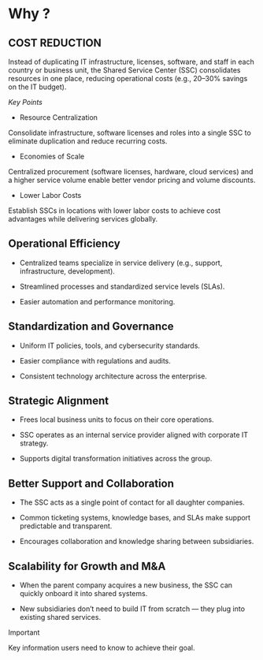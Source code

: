 # Why ?

## COST REDUCTION

Instead of duplicating IT infrastructure, licenses, software, and staff in each country or business unit, the Shared Service Center (SSC) consolidates resources in one place, reducing operational costs (e.g., 20–30% savings on the IT budget).

_Key Points_

- Resource Centralization
  
Consolidate infrastructure, software licenses and roles into a single SSC to eliminate duplication and reduce recurring costs.

- Economies of Scale
  
Centralized procurement (software licenses, hardware, cloud services) and a higher service volume enable better vendor pricing and volume discounts.

- Lower Labor Costs
  
Establish SSCs in locations with lower labor costs to achieve cost advantages while delivering services globally.

## Operational Efficiency

- Centralized teams specialize in service delivery (e.g., support, infrastructure, development).

- Streamlined processes and standardized service levels (SLAs).

- Easier automation and performance monitoring.

## Standardization and Governance

- Uniform IT policies, tools, and cybersecurity standards.

- Easier compliance with regulations and audits.

- Consistent technology architecture across the enterprise.

## Strategic Alignment

- Frees local business units to focus on their core operations.

- SSC operates as an internal service provider aligned with corporate IT strategy.

- Supports digital transformation initiatives across the group.

## Better Support and Collaboration

- The SSC acts as a single point of contact for all daughter companies.

- Common ticketing systems, knowledge bases, and SLAs make support predictable and transparent.

- Encourages collaboration and knowledge sharing between subsidiaries.

## Scalability for Growth and M&A

- When the parent company acquires a new business, the SSC can quickly onboard it into shared systems.

- New subsidiaries don’t need to build IT from scratch — they plug into existing shared services.


> [!IMPORTANT]
> Key information users need to know to achieve their goal.
